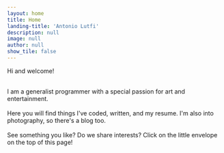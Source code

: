 ```yaml
---
layout: home
title: Home
landing-title: 'Antonio Lutfi'
description: null
image: null
author: null
show_tile: false
---
```


Hi and welcome!<br><br>

I am a generalist programmer with a special passion for art and entertainment. 
<br><br>
Here you will find things I've coded, written, and my resume. I'm also into photography, so there's a blog too.
<br><br>
See something you like? Do we share interests? Click on the little envelope on the top of this page!
